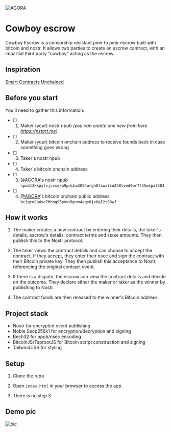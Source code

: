 ![AGORA](https://m.stacker.news/86894)

# Cowboy escrow
Cowboy Escrow is a censorship resistant peer to peer escrow built with bitcoin and nostr. It allows two parties to create an escrow contract, with an impartial third party "cowboy" acting as the escrow.

## Inspiration

[Smart Contracts Unchained](https://zmnscpxj.github.io/bitcoin/unchained.html)

## Before you start
You'll need to gather this information:
- [ ] 1. Maker (your) nostr npub _(you can create one new from here https://nstart.me)_
- [ ] 2. Maker (your) bitcoin onchain address to receive founds back in case something goes wrong
- [ ] 3. Taker's nostr npub
- [ ] 4. Taker's bitcoin onchain address
- [ ] 3. [@AGORA](https://iris.to/agora_sn)'s nostr npub `npub13kkpytvjcxsqka9pdshw3094urgh8fxwx7ru258lved9wr7f35mspal584`
- [ ] 4. [@AGORA](https://coinos.io/pay/AGORA)'s bitcoin onchain public address `bc1qrn8p4sn7hhng95pmvdkpnm4eqx0jv6ql2t98wf`


## How it works

1. The maker creates a new contract by entering their details, the taker's details, escrow's details, contract terms and stake amounts. They then publish this to the Nostr protocol.

2. The taker views the contract details and can choose to accept the contract. If they accept, they enter their nsec and sign the contract with their Bitcoin private key. They then publish this acceptance to Nostr, referencing the original contract event.

3. If there is a dispute, the escrow can view the contract details and decide on the outcome. They declare either the maker or taker as the winner by publishing to Nostr.

4. The contract funds are then released to the winner's Bitcoin address.

## Project stack

- Nostr for encrypted event publishing
- Noble Secp256k1 for encryption/decryption and signing
- Bech32 for npub/nsec encoding
- BitcoinJS/TaprootJS for Bitcoin script construction and signing
- TailwindCSS for styling

## Setup

1. Clone the repo

2. Open `index.html` in your browser to access the app

3. There is no step 3

## Demo pic

![pic](https://github.com/ArcadeLabsInc/celebrity-escrow/assets/14167547/595d78d9-6a3d-4b67-a63a-118e86d0076e)
